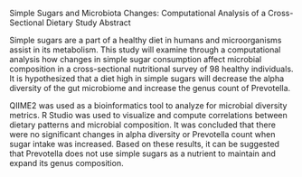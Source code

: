 Simple Sugars and Microbiota Changes: Computational Analysis of a Cross-Sectional Dietary Study
Abstract

Simple sugars are a part of a healthy diet in humans and microorganisms assist in its metabolism. This study will examine through a computational analysis how changes in simple sugar consumption affect microbial composition in a cross-sectional nutritional survey of 98 healthy individuals. It is hypothesized that a diet high in simple sugars will decrease the alpha diversity of the gut microbiome and increase the genus count of Prevotella. 

QIIME2 was used as a bioinformatics tool to analyze for microbial diversity metrics. R Studio was used to visualize and compute correlations between dietary patterns and microbial composition. It was concluded that there were no significant changes in alpha diversity or Prevotella count when sugar intake was increased. Based on these results, it can be suggested that Prevotella does not use simple sugars as a nutrient to maintain and expand its genus composition. 
